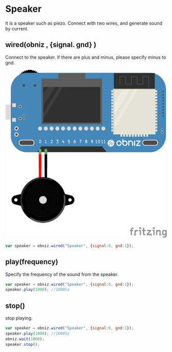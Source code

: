 # Speaker

It is a speaker such as piezo. Connect with two wires, and generate sound by current.

## wired(obniz , {signal. gnd} )
Connect to the speaker. If there are plus and minus, please specify minus to gnd.

![](./wired.png)
```Javascript
var speaker = obniz.wired("Speaker", {signal:0, gnd:1});
```
## play(frequency)
Specify the frequency of the sound from the speaker.

```Javascript
var speaker = obniz.wired("Speaker", {signal:0, gnd:1});
speaker.play(1000); //1000hz
```

## stop()
stop playing.
```Javascript
var speaker = obniz.wired("Speaker", {signal:0, gnd:1});
speaker.play(1000); //1000hz
obniz.wait(1000);
speaker.stop();
```